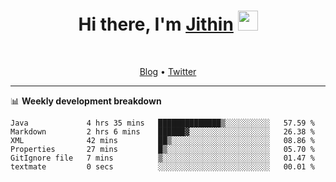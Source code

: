 <h1 align="center">Hi there, I'm <a href="https://jithset.github.io/" target="_blank">Jithin</a> <img
src="https://github.com/blackcater/blackcater/raw/main/images/Hi.gif" height="32" /></h1>

<br />

<p align="center">
  <a href="https://jithset.github.io">Blog</a> •
  <a href="https://twitter.com/jithset">Twitter</a>
</p>

---

📊 **Weekly development breakdown**

<!--START_SECTION:waka-->

```text
Java             4 hrs 35 mins   ██████████████▒░░░░░░░░░░   57.59 %
Markdown         2 hrs 6 mins    ██████▓░░░░░░░░░░░░░░░░░░   26.38 %
XML              42 mins         ██▒░░░░░░░░░░░░░░░░░░░░░░   08.86 %
Properties       27 mins         █▒░░░░░░░░░░░░░░░░░░░░░░░   05.70 %
GitIgnore file   7 mins          ▒░░░░░░░░░░░░░░░░░░░░░░░░   01.47 %
textmate         0 secs          ░░░░░░░░░░░░░░░░░░░░░░░░░   00.01 %
```

<!--END_SECTION:waka-->

